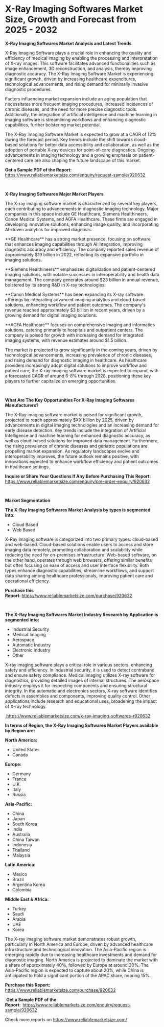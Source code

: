 <p><h1>X-Ray Imaging Softwares Market Size, Growth and Forecast from 2025 - 2032</h1></p><p><strong>X-Ray Imaging Softwares Market Analysis and Latest Trends</strong></p>
<p><p>X-Ray Imaging Software plays a crucial role in enhancing the quality and efficiency of medical imaging by enabling the processing and interpretation of X-ray images. This software facilitates advanced functionalities such as image enhancement, 3D reconstruction, and analysis, thereby improving diagnostic accuracy. The X-Ray Imaging Software Market is experiencing significant growth, driven by increasing healthcare expenditures, technological advancements, and rising demand for minimally invasive diagnostic procedures.</p><p>Factors influencing market expansion include an aging population that necessitates more frequent imaging procedures, increased incidences of chronic diseases, and the need for more precise diagnostic tools. Additionally, the integration of artificial intelligence and machine learning in imaging software is streamlining workflows and enhancing diagnostic capabilities, further bolstering market potential.</p><p>The X-Ray Imaging Software Market is expected to grow at a CAGR of 12% during the forecast period. Key trends include the shift towards cloud-based solutions for better data accessibility and collaboration, as well as the adoption of portable X-ray devices for point-of-care diagnostics. Ongoing advancements in imaging technology and a growing emphasis on patient-centered care are also shaping the future landscape of this market.</p></p>
<p><strong>Get a Sample PDF of the Report:&nbsp;</strong> <a href="https://www.reliablemarketsize.com/enquiry/request-sample/920632?utm_campaign=2759&utm_medium=2&utm_source=Github&utm_content=ia&utm_term=11032025&utm_id=x-ray-imaging-softwares">https://www.reliablemarketsize.com/enquiry/request-sample/920632</a></p>
<p>&nbsp;</p>
<p><strong>X-Ray Imaging Softwares Major Market Players</strong></p>
<p><p>The X-ray imaging software market is characterized by several key players, each contributing to advancements in diagnostic imaging technology. Major companies in this space include GE Healthcare, Siemens Healthineers, Canon Medical Systems, and AGFA Healthcare. These firms are engaged in developing innovative solutions, enhancing image quality, and incorporating AI-driven analytics for improved diagnosis.</p><p>**GE Healthcare** has a strong market presence, focusing on software that enhances imaging capabilities through AI integration, improving diagnostic accuracy and efficiency. The company reported sales revenue of approximately $19 billion in 2022, reflecting its expansive portfolio in imaging solutions.</p><p>**Siemens Healthineers** emphasizes digitalization and patient-centered imaging solutions, with notable successes in interoperability and health data management. The company generates around $23 billion in annual revenue, bolstered by its strong R&D in X-ray technologies.</p><p>**Canon Medical Systems** has been expanding its X-ray software offerings by integrating advanced imaging analytics and cloud-based solutions, enhancing workflow and patient outcomes. The company's revenue reached approximately $3 billion in recent years, driven by a growing demand for digital imaging solutions.</p><p>**AGFA Healthcare** focuses on comprehensive imaging and informatics solutions, catering primarily to hospitals and outpatient centers. The company is poised for growth with increasing demand for integrated imaging systems, with revenue estimates around $1.5 billion.</p><p>The market is projected to grow significantly in the coming years, driven by technological advancements, increasing prevalence of chronic diseases, and rising demand for diagnostic imaging in healthcare. As healthcare providers increasingly adopt digital solutions to improve workflow and patient care, the X-ray imaging software market is expected to expand, with a forecasted CAGR of around 6-8% through 2028, positioning these key players to further capitalize on emerging opportunities.</p></p>
<p>&nbsp;</p>
<p><strong>What Are The Key Opportunities For X-Ray Imaging Softwares Manufacturers?</strong></p>
<p><p>The X-Ray imaging software market is poised for significant growth, projected to reach approximately $XX billion by 2025, driven by advancements in digital imaging technologies and an increasing demand for early disease detection. Key trends include the integration of Artificial Intelligence and machine learning for enhanced diagnostic accuracy, as well as cloud-based solutions for improved data management. Furthermore, the rising prevalence of chronic diseases and geriatric populations are propelling market expansion. As regulatory landscapes evolve and interoperability improves, the future outlook remains positive, with innovations expected to enhance workflow efficiency and patient outcomes in healthcare settings.</p></p>
<p><strong>Inquire or Share Your Questions If Any Before Purchasing This Report:</strong> <a href="https://www.reliablemarketsize.com/enquiry/pre-order-enquiry/920632?utm_campaign=2759&utm_medium=2&utm_source=Github&utm_content=ia&utm_term=11032025&utm_id=x-ray-imaging-softwares">https://www.reliablemarketsize.com/enquiry/pre-order-enquiry/920632</a></p>
<p>&nbsp;</p>
<p><strong>Market Segmentation</strong></p>
<p><strong>The X-Ray Imaging Softwares Market Analysis by types is segmented into:</strong></p>
<p><ul><li>Cloud Based</li><li>Web Based</li></ul></p>
<p><p>X-Ray imaging software is categorized into two primary types: cloud-based and web-based. Cloud-based solutions enable users to access and store imaging data remotely, promoting collaboration and scalability while reducing the need for on-premises infrastructure. Web-based software, on the other hand, operates through web browsers, offering similar benefits but often focusing on ease of access and user interface flexibility. Both types enhance diagnostic capabilities, streamline workflows, and support data sharing among healthcare professionals, improving patient care and operational efficiency.</p></p>
<p><strong>Purchase this Report:&nbsp;</strong><a href="https://www.reliablemarketsize.com/purchase/920632?utm_campaign=2759&utm_medium=2&utm_source=Github&utm_content=ia&utm_term=11032025&utm_id=x-ray-imaging-softwares">https://www.reliablemarketsize.com/purchase/920632</a></p>
<p>&nbsp;</p>
<p><strong>The X-Ray Imaging Softwares Market Industry Research by Application is segmented into:</strong></p>
<p><ul><li>Industrial Security</li><li>Medical Imaging</li><li>Aerospace</li><li>Automatic Industry</li><li>Electronic Industry</li><li>Other</li></ul></p>
<p><p>X-ray imaging software plays a critical role in various sectors, enhancing safety and efficiency. In industrial security, it is used to detect contraband and ensure safety compliance. Medical imaging utilizes X-ray software for diagnostics, providing detailed images of internal structures. The aerospace industry employs it for inspecting components and ensuring structural integrity. In the automatic and electronics sectors, X-ray software identifies defects in assemblies and components, improving quality control. Other applications include research and educational uses, broadening the impact of X-ray technology.</p></p>
<p><a href="https://www.reliablemarketsize.com/x-ray-imaging-softwares-r920632?utm_campaign=2759&utm_medium=2&utm_source=Github&utm_content=ia&utm_term=11032025&utm_id=x-ray-imaging-softwares">&nbsp;https://www.reliablemarketsize.com/x-ray-imaging-softwares-r920632</a></p>
<p><strong>In terms of Region, the X-Ray Imaging Softwares Market Players available by Region are:</strong></p>
<p>
    <p> <strong> North America: </strong>
        <ul>
            <li>United States</li>
            <li>Canada</li>
        </ul>
        </p> 
    <p> <strong> Europe: </strong>
        <ul>
            <li>Germany</li>
            <li>France</li>
            <li>U.K.</li>
            <li>Italy</li>
            <li>Russia</li>
        </ul>
        </p> 
    <p> <strong> Asia-Pacific: </strong>
        <ul>
            <li>China</li>
            <li>Japan</li>
            <li>South Korea</li>
            <li>India</li>
            <li>Australia</li>
            <li>China Taiwan</li>
            <li>Indonesia</li>
            <li>Thailand</li>
            <li>Malaysia</li>
        </ul>
        </p> 
    <p> <strong> Latin America: </strong>
        <ul>
            <li>Mexico</li>
            <li>Brazil</li>
            <li>Argentina Korea</li>
            <li>Colombia</li>
        </ul>
        </p> 
    <p> <strong> Middle East & Africa: </strong>
        <ul>
            <li>Turkey</li>
            <li>Saudi</li>
            <li>Arabia</li>
            <li>UAE</li>
            <li>Korea</li>
        </ul>
    </p>
    </p>
<p><p>The X-ray imaging software market demonstrates robust growth, particularly in North America and Europe, driven by advanced healthcare infrastructure and technological innovation. The Asia-Pacific region is emerging rapidly due to increasing healthcare investments and demand for diagnostic imaging. North America is projected to dominate the market with a share of approximately 40%, followed by Europe at around 30%. The Asia-Pacific region is expected to capture about 20%, while China is anticipated to hold a significant portion of the APAC share, nearing 15%.</p></p>
<p><strong>Purchase this Report: </strong><a href="https://www.reliablemarketsize.com/purchase/920632?utm_campaign=2759&utm_medium=2&utm_source=Github&utm_content=ia&utm_term=11032025&utm_id=x-ray-imaging-softwares">https://www.reliablemarketsize.com/purchase/920632</a></p>
<p>&nbsp;<strong>Get a Sample PDF of the Report:&nbsp;&nbsp;</strong><a href="https://www.reliablemarketsize.com/enquiry/request-sample/920632?utm_campaign=2759&utm_medium=2&utm_source=Github&utm_content=ia&utm_term=11032025&utm_id=x-ray-imaging-softwares">https://www.reliablemarketsize.com/enquiry/request-sample/920632</a></p>
<p><strong></strong></p>
<p>Check more reports on <a href="https://www.reliablemarketsize.com/?utm_campaign=2759&utm_medium=2&utm_source=Github&utm_content=ia&utm_term=11032025&utm_id=x-ray-imaging-softwares">https://www.reliablemarketsize.com/</a></p>
